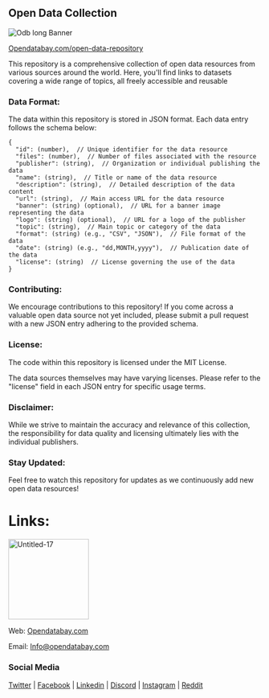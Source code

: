 ## Open Data Collection
![Odb long Banner](https://github.com/Opendatabay/Datasets/assets/169787519/c2fc1fcf-7fe2-4d53-84a7-2d1c7b0abe8c)





[Opendatabay.com/open-data-repository](https://opendatabay.com/open-data-repository)


This repository is a comprehensive collection of open data resources from various sources around the world. Here, you'll find links to datasets covering a wide range of topics, all freely accessible and reusable

### Data Format:

The data within this repository is stored in JSON format. Each data entry follows the schema below:

```
{
  "id": (number),  // Unique identifier for the data resource
  "files": (number),  // Number of files associated with the resource
  "publisher": (string),  // Organization or individual publishing the data
  "name": (string),  // Title or name of the data resource
  "description": (string),  // Detailed description of the data content
  "url": (string),  // Main access URL for the data resource
  "banner": (string) (optional),  // URL for a banner image representing the data
  "logo": (string) (optional),  // URL for a logo of the publisher
  "topic": (string),  // Main topic or category of the data
  "format": (string) (e.g., "CSV", "JSON"),  // File format of the data
  "date": (string) (e.g., "dd,MONTH,yyyy"),  // Publication date of the data
  "license": (string)  // License governing the use of the data
}
```

### Contributing:

We encourage contributions to this repository! If you come across a valuable open data source not yet included, please submit a pull request with a new JSON entry adhering to the provided schema.

### License:

The code within this repository is licensed under the MIT License.

The data sources themselves may have varying licenses. Please refer to the "license" field in each JSON entry for specific usage terms.

### Disclaimer:

While we strive to maintain the accuracy and relevance of this collection, the responsibility for data quality and licensing ultimately lies with the individual publishers.

### Stay Updated:

Feel free to watch this repository for updates as we continuously add new open data resources!




# Links:
<img width="160" alt="Untitled-17" src="https://github.com/Opendatabay/Datasets/assets/169787519/d01b98ec-bc4b-4302-b402-3829bc9b53d9">




Web: [Opendatabay.com](https://opendatabay.com/)

Email: Info@opendatabay.com


### Social Media

[Twitter](https://x.com/Open_databay) | 
[Facebook](https://www.facebook.com/opendatabay/) | 
[Linkedin](https://www.linkedin.com/company/opendatabay/) | 
[Discord](https://discord.gg/vtZ6mV49Ea) | 
[Instagram](https://www.instagram.com/opendatabay/) | 
[Reddit](https://www.reddit.com/r/Opendatabay/)
